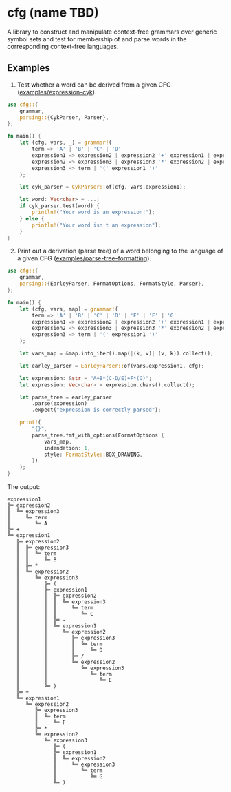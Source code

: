 # cfg (name TBD)

A library to construct and manipulate context-free grammars over generic symbol sets and test for
membership of and parse words in the corresponding context-free languages.

## Examples

1. Test whether a word can be derived from a given CFG
   ([examples/expression-cyk](examples/expression-cyk)).

```rust
use cfg::{
    grammar,
    parsing::{CykParser, Parser},
};

fn main() {
    let (cfg, vars, _) = grammar!(
        term => 'A' | 'B' | 'C' | 'D'
        expression1 => expression2 | expression2 '+' expression1 | expression2 '-' expression1
        expression2 => expression3 | expression3 '*' expression2 | expression3 '/' expression2
        expression3 => term | '(' expression1 ')'
    );

    let cyk_parser = CykParser::of(cfg, vars.expression1);

    let word: Vec<char> = ...;
    if cyk_parser.test(word) {
        println!("Your word is an expression!");
    } else {
        println!("Your word isn't an expression");
    }
}
```

2. Print out a derivation (parse tree) of a word belonging to the language of a given CFG
   ([examples/parse-tree-formatting](examples/parse-tree-formatting)).

```rust
use cfg::{
    grammar,
    parsing::{EarleyParser, FormatOptions, FormatStyle, Parser},
};

fn main() {
    let (cfg, vars, map) = grammar!(
        term => 'A' | 'B' | 'C' | 'D' | 'E' | 'F' | 'G'
        expression1 => expression2 | expression2 '+' expression1 | expression2 '-' expression1
        expression2 => expression3 | expression3 '*' expression2 | expression3 '/' expression2
        expression3 => term | '(' expression1 ')'
    );

    let vars_map = &map.into_iter().map(|(k, v)| (v, k)).collect();

    let earley_parser = EarleyParser::of(vars.expression1, cfg);

    let expression: &str = "A+B*(C-D/E)+F*(G)";
    let expression: Vec<char> = expression.chars().collect();

    let parse_tree = earley_parser
        .parse(expression)
        .expect("expression is correctly parsed");

    print!(
        "{}",
        parse_tree.fmt_with_options(FormatOptions {
            vars_map,
            indendation: 1,
            style: FormatStyle::BOX_DRAWING,
        })
    );
}
```

The output:

```
expression1
╠═ expression2
║  ╚═ expression3
║     ╚═ term
║        ╚═ A
╠═ +
╚═ expression1
   ╠═ expression2
   ║  ╠═ expression3
   ║  ║  ╚═ term
   ║  ║     ╚═ B
   ║  ╠═ *
   ║  ╚═ expression2
   ║     ╚═ expression3
   ║        ╠═ (
   ║        ╠═ expression1
   ║        ║  ╠═ expression2
   ║        ║  ║  ╚═ expression3
   ║        ║  ║     ╚═ term
   ║        ║  ║        ╚═ C
   ║        ║  ╠═ -
   ║        ║  ╚═ expression1
   ║        ║     ╚═ expression2
   ║        ║        ╠═ expression3
   ║        ║        ║  ╚═ term
   ║        ║        ║     ╚═ D
   ║        ║        ╠═ /
   ║        ║        ╚═ expression2
   ║        ║           ╚═ expression3
   ║        ║              ╚═ term
   ║        ║                 ╚═ E
   ║        ╚═ )
   ╠═ +
   ╚═ expression1
      ╚═ expression2
         ╠═ expression3
         ║  ╚═ term
         ║     ╚═ F
         ╠═ *
         ╚═ expression2
            ╚═ expression3
               ╠═ (
               ╠═ expression1
               ║  ╚═ expression2
               ║     ╚═ expression3
               ║        ╚═ term
               ║           ╚═ G
               ╚═ )
```
